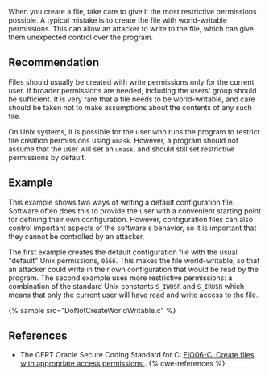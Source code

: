 When you create a file, take care to give it the most restrictive permissions possible. A typical mistake is to create the file with world-writable permissions. This can allow an attacker to write to the file, which can give them unexpected control over the program.


## Recommendation
Files should usually be created with write permissions only for the current user. If broader permissions are needed, including the users' group should be sufficient. It is very rare that a file needs to be world-writable, and care should be taken not to make assumptions about the contents of any such file.

On Unix systems, it is possible for the user who runs the program to restrict file creation permissions using `umask`. However, a program should not assume that the user will set an `umask`, and should still set restrictive permissions by default.


## Example
This example shows two ways of writing a default configuration file. Software often does this to provide the user with a convenient starting point for defining their own configuration. However, configuration files can also control important aspects of the software's behavior, so it is important that they cannot be controlled by an attacker.

The first example creates the default configuration file with the usual "default" Unix permissions, `0666`. This makes the file world-writable, so that an attacker could write in their own configuration that would be read by the program. The second example uses more restrictive permissions: a combination of the standard Unix constants `S_IWUSR` and `S_IRUSR` which means that only the current user will have read and write access to the file.

{% sample src="DoNotCreateWorldWritable.c" %}

## References
* The CERT Oracle Secure Coding Standard for C: [ FIO06-C. Create files with appropriate access permissions ](https://www.securecoding.cert.org/confluence/display/c/FIO06-C.+Create+files+with+appropriate+access+permissions).
{% cwe-references %}
